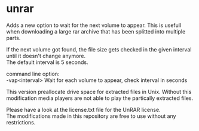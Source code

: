 unrar
=====

Adds a new option to wait for the next volume to appear. This is usefull when downloading a large rar archive that has been splitted into multiple parts.

If the next volume got found, the file size gets checked in the given interval until it doesn't change anymore.  
The default interval is 5 seconds.

command line option:  
-vap\<interval\> Wait for each volume to appear, check interval in seconds

This version preallocate drive space for extracted files in Unix. Without this modification media players are not able to play the partically extracted files.

Please have a look at the license.txt file for the UnRAR license.  
The modifications made in this repository are free to use without any restrictions.
